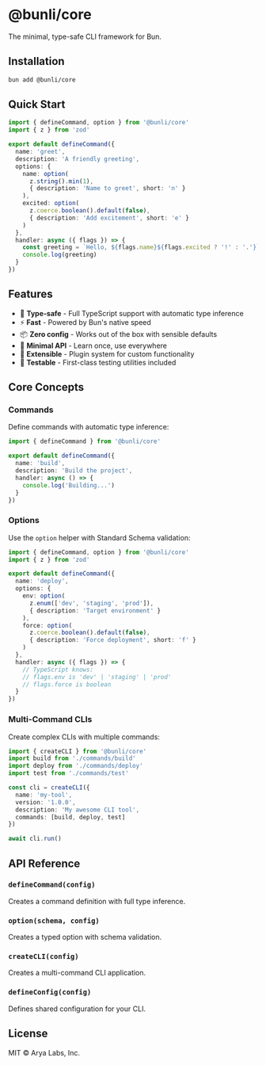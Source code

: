 # @bunli/core

The minimal, type-safe CLI framework for Bun.

## Installation

```bash
bun add @bunli/core
```

## Quick Start

```typescript
import { defineCommand, option } from '@bunli/core'
import { z } from 'zod'

export default defineCommand({
  name: 'greet',
  description: 'A friendly greeting',
  options: {
    name: option(
      z.string().min(1),
      { description: 'Name to greet', short: 'n' }
    ),
    excited: option(
      z.coerce.boolean().default(false),
      { description: 'Add excitement', short: 'e' }
    )
  },
  handler: async ({ flags }) => {
    const greeting = `Hello, ${flags.name}${flags.excited ? '!' : '.'}`
    console.log(greeting)
  }
})
```

## Features

- 🚀 **Type-safe** - Full TypeScript support with automatic type inference
- ⚡ **Fast** - Powered by Bun's native speed
- 📦 **Zero config** - Works out of the box with sensible defaults
- 🎯 **Minimal API** - Learn once, use everywhere
- 🔌 **Extensible** - Plugin system for custom functionality
- 🧪 **Testable** - First-class testing utilities included

## Core Concepts

### Commands

Define commands with automatic type inference:

```typescript
import { defineCommand } from '@bunli/core'

export default defineCommand({
  name: 'build',
  description: 'Build the project',
  handler: async () => {
    console.log('Building...')
  }
})
```

### Options

Use the `option` helper with Standard Schema validation:

```typescript
import { defineCommand, option } from '@bunli/core'
import { z } from 'zod'

export default defineCommand({
  name: 'deploy',
  options: {
    env: option(
      z.enum(['dev', 'staging', 'prod']),
      { description: 'Target environment' }
    ),
    force: option(
      z.coerce.boolean().default(false),
      { description: 'Force deployment', short: 'f' }
    )
  },
  handler: async ({ flags }) => {
    // TypeScript knows:
    // flags.env is 'dev' | 'staging' | 'prod'
    // flags.force is boolean
  }
})
```

### Multi-Command CLIs

Create complex CLIs with multiple commands:

```typescript
import { createCLI } from '@bunli/core'
import build from './commands/build'
import deploy from './commands/deploy'
import test from './commands/test'

const cli = createCLI({
  name: 'my-tool',
  version: '1.0.0',
  description: 'My awesome CLI tool',
  commands: [build, deploy, test]
})

await cli.run()
```

## API Reference

### `defineCommand(config)`

Creates a command definition with full type inference.

### `option(schema, config)`

Creates a typed option with schema validation.

### `createCLI(config)`

Creates a multi-command CLI application.

### `defineConfig(config)`

Defines shared configuration for your CLI.

## License

MIT © Arya Labs, Inc.